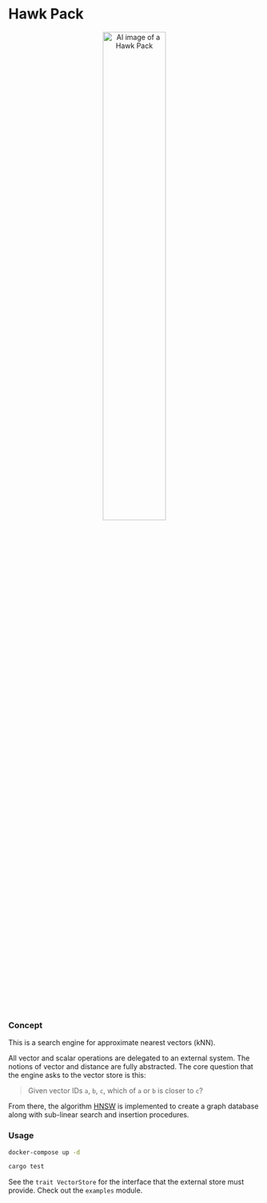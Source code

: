# Hawk Pack

<p align="center">
<img src="https://github.com/Inversed-Tech/hawk-pack/assets/8718243/4a2b613f-2d07-4afe-9c1f-eda2f5a6f90b" width=50% alt="AI image of a Hawk Pack">
</p>

### Concept

This is a search engine for approximate nearest vectors (kNN).

All vector and scalar operations are delegated to an external system. The notions of vector and distance are fully abstracted.
The core question that the engine asks to the vector store is this:

> Given vector IDs `a`, `b`, `c`, which of `a` or `b` is closer to `c`?

From there, the algorithm [HNSW](https://arxiv.org/abs/1603.09320) is implemented to create a graph database along with sub-linear search and insertion procedures.

### Usage

```bash
docker-compose up -d

cargo test
```

See the `trait VectorStore` for the interface that the external store must provide. Check out the `examples` module.
